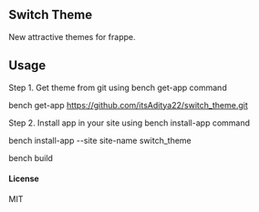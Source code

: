 ## Switch Theme

New attractive themes for frappe.

## Usage

Step 1. Get theme from git using bench get-app command

bench get-app https://github.com/itsAditya22/switch_theme.git

Step 2. Install app in your site using bench install-app command

bench install-app --site site-name switch_theme

bench build

#### License

MIT
